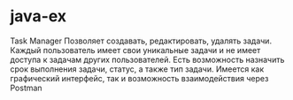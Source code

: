 # java-ex
Task Manager Позволяет создавать, редактировать, удалять задачи. Каждый пользователь имеет свои уникальные задачи и не имеет доступа к задачам других пользователей. Есть возможность назначить срок выполнения задачи, статус, а также тип задачи. Имеется как графический интерфейс, так и возможность взаимодействия через Postman
